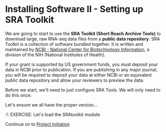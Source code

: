 # Installing Software II - Setting up SRA Toolkit

We are going to start to use the **SRA Toolkit (Short Reach Archive Tools)** to download large, raw RNA-seq data files from a **public data repository**. SRA Toolkit is a collection of software bundled together. It is written and maintained by [NCBI - National Center for Biotechnology Information](https://www.ncbi.nlm.nih.gov/), a division of the NIH (National Institutes of Health).

If your grant is supported by US government funds, you must deposit your data in NCBI prior to publication. If you are publishing in any major journal, you will be required to deposit your data at either NCBI or an equivalent public data repository and allow your reviewers to preview the data.

Before we start, we'll need to just configure SRA Tools. We will only need to do this once.

Let's ensure we all have the proper version…

:!: EXERCISE: Let's load the SRAtoolkit module




Continue on to [Project Initiation](2_3_Project_Initiation.md) 
